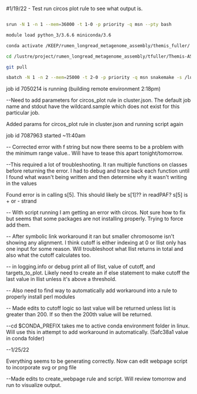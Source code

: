 #1/19/22 - Test run circos plot rule to see what output is.

```bash

srun -N 1 -n 1 --mem=36000 -t 1-0 -p priority -q msn --pty bash

module load python_3/3.6.6 miniconda/3.6

conda activate /KEEP/rumen_longread_metagenome_assembly/themis_fuller/

cd /lustre/project/rumen_longread_metagenome_assembly/tfuller/Themis-ASM

git pull

sbatch -N 1 -n 2 --mem=25000 -t 2-0 -p priority -q msn snakemake -s /lustre/project/rumen_longread_metagenome_assembly/tfuller/Themis-ASM/themisSnakefile --jobs 50 -p --use-conda --cluster-config /lustre/project/rumen_longread_metagenome_assembly/tfuller/Themis-ASM/cluster.json --cluster "sbatch --nodes={cluster.nodes} --ntasks-per-node={cluster.ntasks-per-node} --mem={cluster.mem} -t 2-0 --partition={cluster.partition} -q {cluster.qos} -o {cluster.stdout}" -R run_busco circos_plot
```

job id 7050214 is running (building remote environment 2:18pm)

--Need to add parameters for circos_plot rule in cluster.json. The default job name and stdout have the wildcard.sample which does not exist for this particular job.

Added params for circos_plot rule in cluster.json and running script again

job id 7087963 started ~11:40am

-- Corrected error with f string but now there seems to be  a problem with the minimum range value.. Will have to tease this apart tonight/tomorrow.



--This required a lot of troubleshooting.
It ran multiple functions on classes before returning the error. I had to debug and trace back each function until I found what wasn't being written and then determine why it wasn't writing in the values

Found error is in calling s[5]. This should likely be s[1]?? in readPAF? s[5] is + or - strand

-- With script running I am getting an error with circos. Not sure how to fix but seems that some packages are not installing properly. Trying to force add them.

-- After symbolic link workaround it ran but smaller chromosome isn't showing any alignment. I think cutoff is either indexing at 0 or llist only has one input for some reason. Will troubleshoot what llist returns in total and also what the cutoff calculates too.

-- in logging.info or debug print all of llist, value of cutoff, and targets_to_plot. Likely need to create an if else statement to make cutoff the last value in llist unless it's above a threshold.

-- Also need to find way to automatically add workaround into a rule to properly install perl modules

-- Made edits to cutoff logic so last value will be returned unless list is greater than 200. If so then the 200th value will be returned.

--cd $CONDA_PREFIX takes me to active conda environment folder in linux. Will use this in attempt to add workaround in automatically. (5afc38a1 value in conda folder)

--1/25/22

Everything seems to be generating correctly. Now can edit webpage script to incorporate svg or png file

--Made edits to create_webpage rule and script. Will review tomorrow and run to visualize output.
